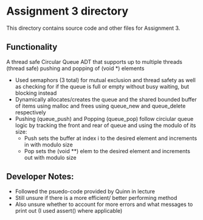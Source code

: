 # Assignment 3 directory

This directory contains source code and other files for Assignment 3.

## Functionality
A thread safe Circular Queue ADT that supports up to multiple threads (thread safe) pushing and popping of (void *) elements
- Used semaphors (3 total) for mutual exclusion and thread safety as well as checking for if the queue is full or empty without busy waiting, but blocking instead
- Dynamically allocates/creates the queue and the shared bounded buffer of items using malloc and frees using queue_new and queue_delete respectively
- Pushing (queue_push) and Popping (queue_pop) follow circiular queue logic by tracking the front and rear of queue and using the modulo of its size:
    - Push sets the buffer at index i to the desired element and increments in with modulo size
    - Pop sets the (void **) elem to the desired element and increments out with modulo size

## Developer Notes:
- Followed the psuedo-code provided by Quinn in lecture
- Still unsure if there is a more efficient/ better performing method
- Also unsure whether to account for more errors and what messages to print out (I used assert() where applicable)
